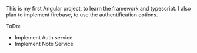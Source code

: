 This is my first Angular project, to learn the framework and typescript. 
I also plan to implement firebase, to use the authentification options.

ToDo:

- Implement Auth service
- Implement Note Service
